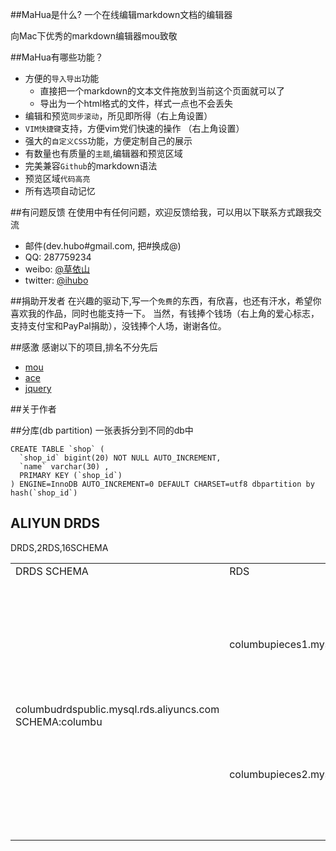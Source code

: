##MaHua是什么?
一个在线编辑markdown文档的编辑器

向Mac下优秀的markdown编辑器mou致敬

##MaHua有哪些功能？

* 方便的`导入导出`功能
    *  直接把一个markdown的文本文件拖放到当前这个页面就可以了
    *  导出为一个html格式的文件，样式一点也不会丢失
* 编辑和预览`同步滚动`，所见即所得（右上角设置）
* `VIM快捷键`支持，方便vim党们快速的操作 （右上角设置）
* 强大的`自定义CSS`功能，方便定制自己的展示
* 有数量也有质量的`主题`,编辑器和预览区域
* 完美兼容`Github`的markdown语法
* 预览区域`代码高亮`
* 所有选项自动记忆

##有问题反馈
在使用中有任何问题，欢迎反馈给我，可以用以下联系方式跟我交流

* 邮件(dev.hubo#gmail.com, 把#换成@)
* QQ: 287759234
* weibo: [@草依山](http://weibo.com/ihubo)
* twitter: [@ihubo](http://twitter.com/ihubo)

##捐助开发者
在兴趣的驱动下,写一个`免费`的东西，有欣喜，也还有汗水，希望你喜欢我的作品，同时也能支持一下。
当然，有钱捧个钱场（右上角的爱心标志，支持支付宝和PayPal捐助），没钱捧个人场，谢谢各位。

##感激
感谢以下的项目,排名不分先后

* [mou](http://mouapp.com/) 
* [ace](http://ace.ajax.org/)
* [jquery](http://jquery.com)

##关于作者


##分库(db partition)
一张表拆分到不同的db中
```mysql
CREATE TABLE `shop` (
  `shop_id` bigint(20) NOT NULL AUTO_INCREMENT,
  `name` varchar(30) ,
  PRIMARY KEY (`shop_id`)
) ENGINE=InnoDB AUTO_INCREMENT=0 DEFAULT CHARSET=utf8 dbpartition by hash(`shop_id`)
```

## ALIYUN DRDS 
DRDS,2RDS,16SCHEMA
<html>
 <head></head>
 <body>
  <table> 
   <tbody>
    <tr> 
     <td>DRDS SCHEMA</td> 
     <td>RDS</td> 
     <td>RDS SCHEMA</td> 
    </tr> 
    <tr> 
     <td rowspan="16"> <br /> columbudrdspublic.mysql.rds.aliyuncs.com<br /> SCHEMA:columbu </td> 
     <td rowspan="8">columbupieces1.mysql.rds.aliyuncs.com</td> 
     <td>columbu_jmay_0000</td> 
    </tr> 
    <tr>
     <td>columbu_jmay_0001</td>
    </tr>
    <tr>
     <td>columbu_jmay_0002</td>
    </tr>
    <tr>
     <td>columbu_jmay_0003</td>
    </tr>
    <tr>
     <td>columbu_jmay_0004</td>
    </tr>
    <tr>
     <td>columbu_jmay_0005</td>
    </tr>
    <tr>
     <td>columbu_jmay_0006</td>
    </tr>
    <tr>
     <td>columbu_jmay_0007</td>
    </tr> 
    <tr> 
     <td rowspan="8">columbupieces2.mysql.rds.aliyuncs.com</td> 
     <td>columbu_jmay_0008</td> 
    </tr> 
    <tr>
     <td>columbu_jmay_0009</td>
    </tr>
    <tr>
     <td>columbu_jmay_0010</td>
    </tr>
    <tr>
     <td>columbu_jmay_0011</td>
    </tr>
    <tr>
     <td>columbu_jmay_0012</td>
    </tr>
    <tr>
     <td>columbu_jmay_0013</td>
    </tr>
    <tr>
     <td>columbu_jmay_0014</td>
    </tr>
    <tr>
     <td>columbu_jmay_0015</td>
    </tr> 
   </tbody>
  </table>
 </body>
</html>

